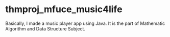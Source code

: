 # thmproj_mfuce_music4life
Basically, I made a music player app using Java. It is the part of Mathematic Algorithm and Data Structure Subject.
